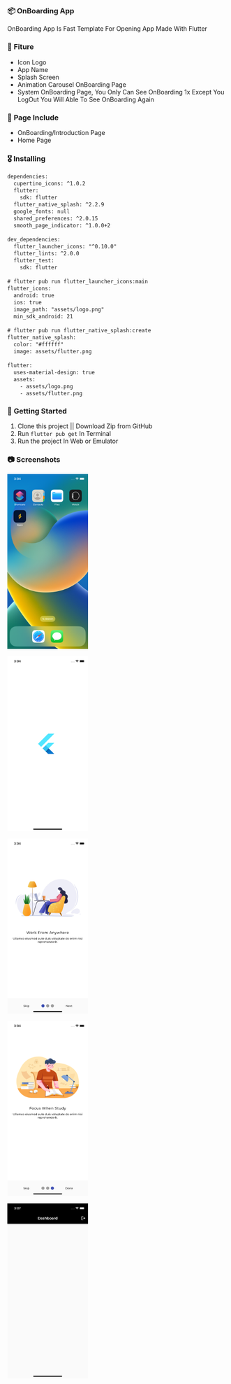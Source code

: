 ### 📦 **OnBoarding App**

OnBoarding App Is Fast Template For Opening App
Made With Flutter

### 🎁 **Fiture**
- Icon Logo
- App Name
- Splash Screen
- Animation Carousel OnBoarding Page
- System OnBoarding Page, You Only Can See OnBoarding 1x Except You LogOut You Will Able To See OnBoarding Again

### 📄 **Page Include**
- OnBoarding/Introduction Page
- Home Page

### 🎖  **Installing**
```
dependencies:
  cupertino_icons: ^1.0.2
  flutter:
    sdk: flutter
  flutter_native_splash: ^2.2.9
  google_fonts: null
  shared_preferences: ^2.0.15
  smooth_page_indicator: ^1.0.0+2

dev_dependencies:
  flutter_launcher_icons: "^0.10.0"
  flutter_lints: ^2.0.0
  flutter_test:
    sdk: flutter

# flutter pub run flutter_launcher_icons:main
flutter_icons:
  android: true
  ios: true
  image_path: "assets/logo.png"
  min_sdk_android: 21

# flutter pub run flutter_native_splash:create
flutter_native_splash:
  color: "#ffffff"
  image: assets/flutter.png

flutter:
  uses-material-design: true
  assets:
    - assets/logo.png
    - assets/flutter.png

```

### 🚀 **Getting Started**
1. Clone this project || Download Zip from GitHub
2. Run `flutter pub get` In Terminal
3. Run the project In Web or Emulator

### 📷 **Screenshots**

<img
    src="/assets/markdown//image1.png"
    alt="Main Screen"
    title="Main Screen"
    style="display: inline-block; margin: 0 auto; width: 200; height: 400px">

<img
    src="/assets/markdown//image2.png"
    alt="Main Screen"
    title="Main Screen"
    style="display: inline-block; margin: 0 auto; width: 200; height: 400px">

<img
    src="/assets/markdown//image3.png"
    alt="Main Screen"
    title="Main Screen"
    style="display: inline-block; margin: 0 auto; width: 200; height: 400px">

<img
    src="/assets/markdown//image4.png"
    alt="Main Screen"
    title="Main Screen"
    style="display: inline-block; margin: 0 auto; width: 200; height: 400px">

<img
    src="/assets/markdown//image5.png"
    alt="Main Screen"
    title="Main Screen"
    style="display: inline-block; margin: 0 auto; width: 200; height: 400px">

    
    
